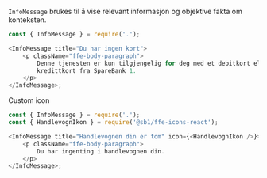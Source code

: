 `InfoMessage` brukes til å vise relevant informasjon og objektive fakta om konteksten.

```js
const { InfoMessage } = require('.');

<InfoMessage title="Du har ingen kort">
    <p className="ffe-body-paragraph">
        Denne tjenesten er kun tilgjengelig for deg med et debitkort eller
        kredittkort fra SpareBank 1.
    </p>
</InfoMessage>;
```

Custom icon
```js
const { InfoMessage } = require('.');
const { HandlevognIkon } = require('@sb1/ffe-icons-react');

<InfoMessage title="Handlevognen din er tom" icon={<HandlevognIkon />}>
    <p className="ffe-body-paragraph">
        Du har ingenting i handlevognen din.
    </p>
</InfoMessage>;
```
